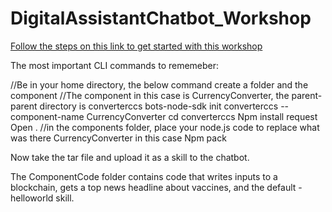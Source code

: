 # DigitalAssistantChatbot_Workshop

[Follow the steps on this link to get started with this workshop](
https://docs.oracle.com/en/cloud/paas/digital-assistant/tutorial-cc-dev/index.html)


The most important CLI commands to rememeber:

//Be in your home directory, the below command create a folder and the component
//The component in this case is CurrencyConverter, the parent-parent directory is converterccs
bots-node-sdk init converterccs --component-name CurrencyConverter
cd converterccs
Npm install request
Open .
//in the components folder, place your node.js code to replace what was there CurrencyConverter in this case
Npm pack 

Now take the tar file and upload it as a skill to the chatbot.

The ComponentCode folder contains code that writes inputs to a blockchain, gets a top news headline about vaccines, and the default - helloworld skill. 


